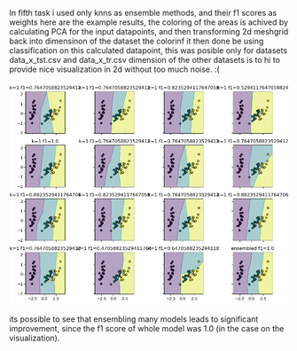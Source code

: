 In fifth task i used only knns as ensemble methods,
and their f1 scores as weights here are the example results, the coloring of the areas is achived by calculating PCA
for the input datapoints, and then transforming 2d meshgrid back into dimensinon of the dataset the colorinf it then 
done be using classification on this calculated datapoint, this was posible only for datasets  
data_x_tst.csv and data_x_tr.csv dimension of the other datasets is to hi to provide nice visualization in 2d without too much noise. :(


![ensembled clasifier](https://github.com/svatozde/svatozde-MI-IKM/blob/master/CV5/figs/showcase.png)

its possible to see that ensembling many models leads to significant improvement,
 since the f1 score of whole model was 1.0 (in the case on the visualization).

